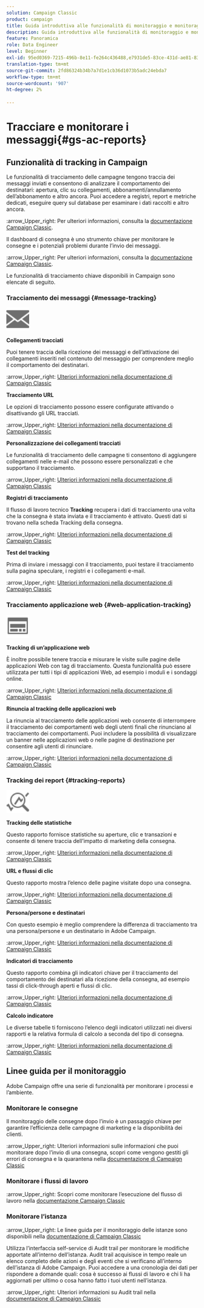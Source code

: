 ```yaml
---
solution: Campaign Classic
product: campaign
title: Guida introduttiva alle funzionalità di monitoraggio e monitoraggio
description: Guida introduttiva alle funzionalità di monitoraggio e monitoraggio
feature: Panoramica
role: Data Engineer
level: Beginner
exl-id: 95ed0369-7215-496b-8e11-fe264c436488,e7931de5-83ce-431d-ae81-83793d257550
translation-type: tm+mt
source-git-commit: 2fd86324b34b7a7d1e1cb36d1073b5adc24ebda7
workflow-type: tm+mt
source-wordcount: '907'
ht-degree: 2%

---
```


# Tracciare e monitorare i messaggi{#gs-ac-reports}

## Funzionalità di tracking in Campaign

Le funzionalità di tracciamento delle campagne tengono traccia dei messaggi inviati e consentono di analizzare il comportamento dei destinatari: apertura, clic su collegamenti, abbonamenti/annullamento dell’abbonamento e altro ancora. Puoi accedere a registri, report e metriche dedicati, eseguire query sul database per esaminare i dati raccolti e altro ancora.

:arrow_Upper_right:  Per ulteriori informazioni, consulta la [documentazione Campaign Classic](https://experienceleague.adobe.com/docs/campaign-classic/using/getting-started/profile-management/editing-a-profile.html?lang=en#tracking-tab).

Il dashboard di consegna è uno strumento chiave per monitorare le consegne e i potenziali problemi durante l’invio dei messaggi.

:arrow_Upper_right: Per ulteriori informazioni, consulta la [documentazione Campaign Classic](https://experienceleague.adobe.com/docs/campaign-classic/using/sending-messages/monitoring-deliveries/delivery-dashboard.html?lang=en#sending-messages).

Le funzionalità di tracciamento chiave disponibili in Campaign sono elencate di seguito.

### Tracciamento dei messaggi {#message-tracking}

<img src="assets/do-not-localize/icon-message-tracking.svg" width="60px">

**Collegamenti tracciati**

Puoi tenere traccia della ricezione dei messaggi e dell’attivazione dei collegamenti inseriti nel contenuto del messaggio per comprendere meglio il comportamento dei destinatari.

:arrow_Upper_right: [Ulteriori informazioni nella documentazione di Campaign Classic](https://experienceleague.adobe.com/docs/campaign-classic/using/sending-messages/tracking-messages/how-to-configure-tracked-links.html?lang=en#sending-messages)

**Tracciamento URL**

Le opzioni di tracciamento possono essere configurate attivando o disattivando gli URL tracciati.

:arrow_Upper_right: [Ulteriori informazioni nella documentazione di Campaign Classic](https://experienceleague.adobe.com/docs/campaign-classic/using/sending-messages/tracking-messages/personalizing-url-tracking.html?lang=en#sending-messages)


**Personalizzazione dei collegamenti tracciati**

Le funzionalità di tracciamento delle campagne ti consentono di aggiungere collegamenti nelle e-mail che possono essere personalizzati e che supportano il tracciamento.

:arrow_Upper_right: [Ulteriori informazioni nella documentazione di Campaign Classic](https://experienceleague.adobe.com/docs/campaign-classic/using/sending-messages/tracking-messages/tracking-personalized-links/tracking-personalized-links.html?lang=en#sending-messages)

**Registri di tracciamento**

Il flusso di lavoro tecnico **Tracking** recupera i dati di tracciamento una volta che la consegna è stata inviata e il tracciamento è attivato. Questi dati si trovano nella scheda Tracking della consegna.

:arrow_Upper_right: [Ulteriori informazioni nella documentazione di Campaign Classic](https://experienceleague.adobe.com/docs/campaign-classic/using/sending-messages/tracking-messages/accessing-the-tracking-logs.html?lang=en#sending-messages)

**Test del tracking**

Prima di inviare i messaggi con il tracciamento, puoi testare il tracciamento sulla pagina speculare, i registri e i collegamenti e-mail.

:arrow_Upper_right: [Ulteriori informazioni nella documentazione di Campaign Classic](https://experienceleague.adobe.com/docs/campaign-classic/using/sending-messages/tracking-messages/testing-tracking.html?lang=en#sending-messages)

### Tracciamento applicazione web {#web-application-tracking}

<img src="assets/do-not-localize/icon-web-app.svg" width="60px">

**Tracking di un’applicazione web**

È inoltre possibile tenere traccia e misurare le visite sulle pagine delle applicazioni Web con tag di tracciamento. Questa funzionalità può essere utilizzata per tutti i tipi di applicazioni Web, ad esempio i moduli e i sondaggi online.

:arrow_Upper_right: [Ulteriori informazioni nella documentazione di Campaign Classic](https://experienceleague.adobe.com/docs/campaign-classic/using/designing-content/web-applications/tracking-a-web-application.html?lang=en#designing-content)

**Rinuncia al tracking delle applicazioni web**

La rinuncia al tracciamento delle applicazioni web consente di interrompere il tracciamento dei comportamenti web degli utenti finali che rinunciano al tracciamento dei comportamenti. Puoi includere la possibilità di visualizzare un banner nelle applicazioni web o nelle pagine di destinazione per consentire agli utenti di rinunciare.

:arrow_Upper_right: [Ulteriori informazioni nella documentazione di Campaign Classic](https://experienceleague.adobe.com/docs/campaign-classic/using/designing-content/web-applications/web-application-tracking-opt-out.html?lang=en#designing-content)

### Tracking dei report {#tracking-reports}

<img src="assets/do-not-localize/icon_monitor.svg" width="60px">

**Tracking delle statistiche**

Questo rapporto fornisce statistiche su aperture, clic e transazioni e consente di tenere traccia dell’impatto di marketing della consegna.

:arrow_Upper_right: [Ulteriori informazioni nella documentazione di Campaign Classic](https://experienceleague.adobe.com/docs/campaign-classic/using/sending-messages/tracking-messages/about-message-tracking.html?lang=en#tracking-reports)

**URL e flussi di clic**

Questo rapporto mostra l’elenco delle pagine visitate dopo una consegna.

:arrow_Upper_right: [Ulteriori informazioni nella documentazione di Campaign Classic](https://experienceleague.adobe.com/docs/campaign-classic/using/reporting/reports-on-deliveries/delivery-reports.html?lang=en#urls-and-click-streams)

**Persona/persone e destinatari**

Con questo esempio è meglio comprendere la differenza di tracciamento tra una persona/persone e un destinatario in Adobe Campaign.

:arrow_Upper_right: [Ulteriori informazioni nella documentazione di Campaign Classic](https://experienceleague.adobe.com/docs/campaign-classic/using/reporting/reports-on-deliveries/person-people-recipients.html?lang=en#reporting)

**Indicatori di tracciamento**

Questo rapporto combina gli indicatori chiave per il tracciamento del comportamento dei destinatari alla ricezione della consegna, ad esempio tassi di click-through aperti e flussi di clic.

:arrow_Upper_right: [Ulteriori informazioni nella documentazione di Campaign Classic](https://experienceleague.adobe.com/docs/campaign-classic/using/reporting/reports-on-deliveries/delivery-reports.html?lang=en#reporting)

**Calcolo indicatore**

Le diverse tabelle ti forniscono l’elenco degli indicatori utilizzati nei diversi rapporti e la relativa formula di calcolo a seconda del tipo di consegna.

:arrow_Upper_right: [Ulteriori informazioni nella documentazione di Campaign Classic](https://experienceleague.adobe.com/docs/campaign-classic/using/reporting/reports-on-deliveries/indicator-calculation.html?lang=en#reporting)

## Linee guida per il monitoraggio

Adobe Campaign offre una serie di funzionalità per monitorare i processi e l’ambiente.

### Monitorare le consegne

Il monitoraggio delle consegne dopo l’invio è un passaggio chiave per garantire l’efficienza delle campagne di marketing e la disponibilità dei clienti.

:arrow_Upper_right: Ulteriori informazioni sulle informazioni che puoi monitorare dopo l’invio di una consegna, scopri come vengono gestiti gli errori di consegna e la quarantena nella [documentazione di Campaign Classic](https://experienceleague.adobe.com/docs/campaign-classic/using/sending-messages/monitoring-deliveries/about-delivery-monitoring.html?lang=en#sending-messages)

### Monitorare i flussi di lavoro

:arrow_Upper_right: Scopri come monitorare l’esecuzione del flusso di lavoro nella [documentazione Campaign Classic](https://experienceleague.adobe.com/docs/campaign-classic/using/automating-with-workflows/monitoring-workflows/monitoring-workflow-execution.html?lang=en#automating-with-workflows)

### Monitorare l’istanza

:arrow_Upper_right: Le linee guida per il monitoraggio delle istanze sono disponibili nella [documentazione di Campaign Classic](https://experienceleague.adobe.com/docs/campaign-classic/using/monitoring-campaign-classic/introduction/monitoring-guidelines.html?lang=en#monitoring-campaign-classic)

Utilizza l’interfaccia self-service di Audit trail per monitorare le modifiche apportate all’interno dell’istanza. Audit trail acquisisce in tempo reale un elenco completo delle azioni e degli eventi che si verificano all’interno dell’istanza di Adobe Campaign. Puoi accedere a una cronologia dei dati per rispondere a domande quali: cosa è successo ai flussi di lavoro e chi li ha aggiornati per ultimo o cosa hanno fatto i tuoi utenti nell’istanza.

:arrow_Upper_right: Ulteriori informazioni su Audit trail nella [documentazione di Campaign Classic](https://experienceleague.adobe.com/docs/campaign-classic/using/monitoring-campaign-classic/production-procedures/audit-trail.html?lang=en#accessing-audit-trail)
